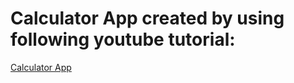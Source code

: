 # Calculator App created by using following youtube tutorial:

[Calculator App](https://www.youtube.com/watch?v=oiX-6Y2oGjI)
